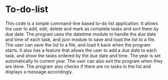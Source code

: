 # To-do-list
This code is a simple command-line based to-do list application. It allows the user to add, edit, delete and mark as complete tasks and sort them by due date. The program uses the datetime module to handle the due date and time of each task, and json module to save and load the list to a file. The user can save the list to a file, and load it back when the program starts. It also has a feature that allows the user to add a due date to each task, and show the tasks ordered by the due date and time. The year is set automatically to current year. The user can also exit the program when they are done. The program also checks if there are no tasks in the list and displays a message accordingly.
